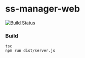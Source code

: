 # ss-manager-web 
[![Build Status](https://travis-ci.com/Bpazy/contributors.svg?branch=master)](https://travis-ci.com/Bpazy/contributors)

### Build
```
tsc
npm run dist/server.js
```
